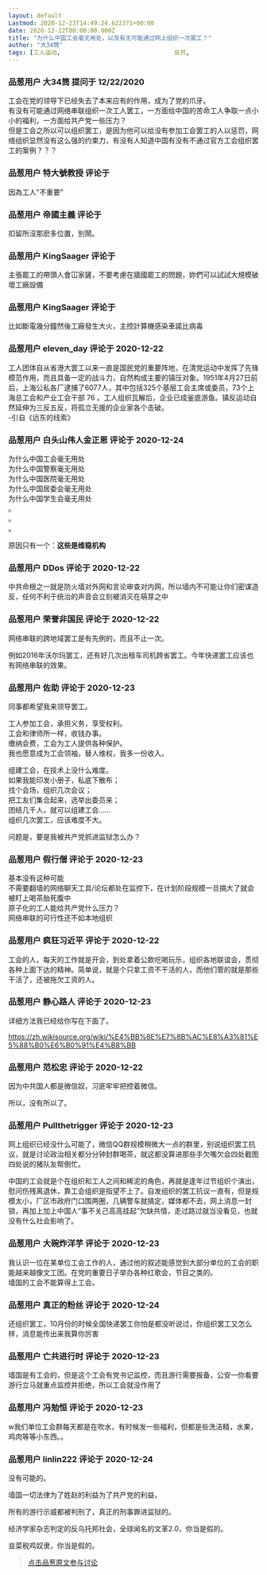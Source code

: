 ```yaml
---
layout: default
Lastmod: 2020-12-23T14:49:24.622371+00:00
date: 2020-12-22T00:00:00.000Z
title: "为什么中国工会毫无用处，以及有无可能通过网上组织一次罢工？"
author: "大34筒"
tags: [工人运动,								反共,								罢工]
---
```



### 品葱用户 **大34筒** 提问于 12/22/2020
    
工会在党的领导下已经失去了本来应有的作用，成为了党的爪牙。  
有没有可能通过网络串联组织一次工人罢工，一方面给中国的苦命工人争取一点小小的福利，一方面给共产党一些压力？  
但是工会之所以可以组织罢工，是因为他可以给没有参加工会罢工的人以惩罚，网络组织显然没有这么强的约束力，有没有人知道中国有没有不通过官方工会组织罢工的案例？？？
    
                

### 品葱用户 **特大號教授** 评论于 
        
因為工人"不重要"
        
                

### 品葱用户 **帝國主義** 评论于 
        
扣留所沒那麽多位置，別鬧。
        
                

### 品葱用户 **KingSaager** 评论于 
        
主張罷工的帶頭人會冚家鏟，不要考慮在牆國罷工的問題，妳們可以試試大規模破壞工廠設備
        
                

### 品葱用户 **KingSaager** 评论于 
        
比如斷電幾分鐘然後工廠發生大火，主控計算機感染車諾比病毒
        
                

### 品葱用户 **eleven_day** 评论于 2020-12-22
        
工人团体自从省港大罢工以来一直是国民党的重要阵地，在清党运动中发挥了先锋模范作用，而且具备一定的战斗力，自然构成主要的镇压对象。1951年4月27日前后，上海公私各厂逮捕了6077人，其中包括325个基层工会主席或委员，73个上海总工会和产业工会干部 76 。工人组织瓦解后，企业已成釜底游鱼。镇反运动自然延伸为三反五反，将孤立无援的企业家各个击破。  
\-引自《远东的线索》
        
                

### 品葱用户 **白头山伟人金正恩** 评论于 2020-12-24
        
为什么中国工会毫无用处  
为什么中国警察毫无用处  
为什么中国医院毫无用处  
为什么中国居委会毫无用处  
为什么中国学生会毫无用处  
。  
。  
。  
  
原因只有一个：**这些是维稳机构**
        
                

### 品葱用户 **DDos** 评论于 2020-12-22
        
中共命根之一就是防火墙对外网和言论审查对内网，所以墙内不可能让你们密谋造反，任何不利于统治的声音会立刻被消灭在萌芽之中
        
                

### 品葱用户 **荣誉非国民** 评论于 2020-12-22
        
网络串联的跨地域罢工是有先例的，而且不止一次。  
  
例如2016年沃尔玛罢工，还有好几次出租车司机跨省罢工。今年快递罢工应该也有网络串联的效果。
        
                

### 品葱用户 **佐助** 评论于 2020-12-23
        
同事都希望我来领导罢工。  
  
工人参加工会，承担义务，享受权利。  
工会和律师所一样，收钱办事。  
缴纳会费，工会为工人提供各种保护。  
我也愿意成为工会领袖，替人维权，我多一份收入。  
  
组建工会，在技术上没什么难度。  
如果我能印发小册子，私底下散布；  
找个会场，组织几次会议；  
把工友们集合起来，选举出委员来；  
团结几千人，就可以组建工会……  
组织几次罢工，应该难度不大。  
  
问题是，要是我被共产党抓进监狱怎么办？
        
                

### 品葱用户 **假行僧** 评论于 2020-12-23
        
基本没有这种可能  
不需要翻墙的网络聊天工具/论坛都处在监控下，在计划阶段规模一旦搞大了就会被盯上喝茶胎死腹中  
原子化的工人能给共产党什么压力？  
网络串联的可行性还不如本地组织
        
                

### 品葱用户 **疯狂习近平** 评论于 2020-12-22
        
工会的人，每天的工作就是开会，到处拿着公款吃喝玩乐，组织各地联谊会，贯彻各种上面下达的精神。简单说，就是个只拿工资不干活的人，而他们管的就是那些干活了，还被拖欠工资的人。
        
                

### 品葱用户 **静心路人** 评论于 2020-12-23
        
详细方法我已经给你写在下面了。  
  
https://zh.wikisource.org/wiki/%E4%BB%8E%E7%8B%AC%E8%A3%81%E5%88%B0%E6%B0%91%E4%B8%BB
        
                

### 品葱用户 **范松忠** 评论于 2020-12-22
        
因为中共国人都是微信奴，习匪牢牢把控着微信。  
  
所以，没有所以了。
        
                

### 品葱用户 **Pullthetrigger** 评论于 2020-12-23
        
网上组织已经没什么可能了，微信QQ群规模稍微大一点的群里，别说组织罢工抗议，就是讨论政治相关都分分钟封群喝茶，就这都没算进那些手欠嘴欠会四处截图四处说的猪队友帮倒忙。  
  
中国的工会就是个在组织和工人之间和稀泥的角色，再就是逢年过节组织个演出，慰问伤残离退休，靠工会组织是指望不上了。自发组织的罢工抗议一直有，但是规模太小，厂区市政府门口围两圈，几辆警车就搞定，媒体都不去，网上消息一封锁，再加上加上中国人“事不关己高高挂起”欠缺共情，走过路过就当没看见，也就没有什么社会影响了。
        
                

### 品葱用户 **大碗炸洋芋** 评论于 2020-12-23
        
我认识一位在某单位工会工作的人，通过他的叙述能感觉到大部分单位的工会的职能越来越像文工团。在党的重要日子举办各种红歌会，节目之类的。  
墙国的工会不能算得上工会。
        
                

### 品葱用户 **真正的粉丝** 评论于 2020-12-24
        
还组织罢工，10月份的时候全国快递罢工你怕是都没听说过，你组织罢工又怎么样，消息能传出来我算你厉害
        
                

### 品葱用户 **亡共进行时** 评论于 2020-12-23
        
墙国是有工会的，但是这个工会有党书记监控，而且游行需要报备，公安一你看要游行立马就重点监控并拒绝，所以工会就没作用了
        
                

### 品葱用户 **冯勉恒** 评论于 2020-12-23
        
w我们单位工会群每天都是在吹水，有时候发一些福利，但都是些洗洁精，水果，鸡肉等等小东西。。
        
                

### 品葱用户 **linlin222** 评论于 2020-12-24
        
没有可能的。  
  
墙国一切法律为了姓赵的利益为了共产党的利益，  
  
所有的游行示威都被判刑了，真正的刑事罪进监狱的。  
  
经济学家杂志判定的反乌托邦社会，全球闻名的文革2.0，你当是假的。  
  
韭菜税鸡奴隶，你当是假的。
        
                





> [点击品葱原文参与讨论](https://pincong.rocks/question/34862)

